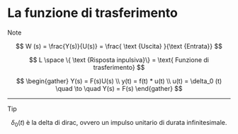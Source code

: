 # La funzione di trasferimento

>[!NOTE]
>$$
>W (s) = \frac{Y(s)}{U(s)} = \frac{ \text {Uscita} }{\text {Entrata}}
>$$
>
>$$
>L \space \{ \text {Risposta inpulsiva}\} = \text{ Funzione di trasferimento}
>$$
>
>$$
>\begin{gather}
>Y(s) = F(s)U(s) \\
>y(t) = f(t) * u(t) \\
>u(t) = \delta_0 (t) \quad \to \quad Y(s) = F(s)
>\end{gather}
>$$

***
>[!TIP]
>$$\delta_0 (t) \text { è la delta di dirac, ovvero un impulso unitario di durata infinitesimale.}$$
